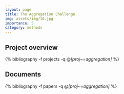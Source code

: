 ```yaml
---
layout: page
title: The Aggregation Challenge
img: assets/img/10.jpg
importance: 5
category: methods
---
```


## Project overview

<div class="publications">

  {% bibliography -f projects -q @*[proj~=aggregation]* %}

</div>

## Documents

<div class="publications">

  {% bibliography -f papers -q @*[proj~=aggregation]* %}

</div>



